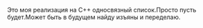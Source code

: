 Это моя реализация на С++ односвязный список.Просто пусть будет.Может быть в будущем найду изъяны и переделаю.
